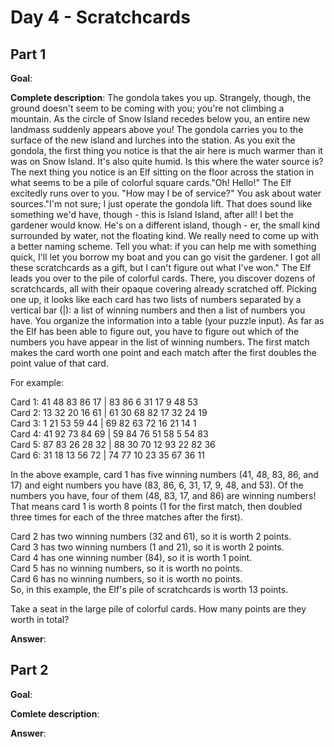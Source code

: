 # Day 4 - Scratchcards

## Part 1
**Goal**:

**Complete description**: The gondola takes you up. Strangely, though, the ground doesn't seem to be coming with you; you're not climbing a mountain. As the circle of Snow Island recedes below you, an entire new landmass suddenly appears above you! The gondola carries you to the surface of the new island and lurches into the station. As you exit the gondola, the first thing you notice is that the air here is much warmer than it was on Snow Island. It's also quite humid. Is this where the water source is? The next thing you notice is an Elf sitting on the floor across the station in what seems to be a pile of colorful square cards."Oh! Hello!" The Elf excitedly runs over to you. "How may I be of service?" You ask about water sources."I'm not sure; I just operate the gondola lift. That does sound like something we'd have, though - this is Island Island, after all! I bet the gardener would know. He's on a different island, though - er, the small kind surrounded by water, not the floating kind. We really need to come up with a better naming scheme. Tell you what: if you can help me with something quick, I'll let you borrow my boat and you can go visit the gardener. I got all these scratchcards as a gift, but I can't figure out what I've won." The Elf leads you over to the pile of colorful cards. There, you discover dozens of scratchcards, all with their opaque covering already scratched off. Picking one up, it looks like each card has two lists of numbers separated by a vertical bar (|): a list of winning numbers and then a list of numbers you have. You organize the information into a table (your puzzle input). As far as the Elf has been able to figure out, you have to figure out which of the numbers you have appear in the list of winning numbers. The first match makes the card worth one point and each match after the first doubles the point value of that card.

For example:

Card 1: 41 48 83 86 17 | 83 86  6 31 17  9 48 53\
Card 2: 13 32 20 16 61 | 61 30 68 82 17 32 24 19\
Card 3:  1 21 53 59 44 | 69 82 63 72 16 21 14  1\
Card 4: 41 92 73 84 69 | 59 84 76 51 58  5 54 83\
Card 5: 87 83 26 28 32 | 88 30 70 12 93 22 82 36\
Card 6: 31 18 13 56 72 | 74 77 10 23 35 67 36 11

In the above example, card 1 has five winning numbers (41, 48, 83, 86, and 17) and eight numbers you have (83, 86, 6, 31, 17, 9, 48, and 53). Of the numbers you have, four of them (48, 83, 17, and 86) are winning numbers! That means card 1 is worth 8 points (1 for the first match, then doubled three times for each of the three matches after the first).

Card 2 has two winning numbers (32 and 61), so it is worth 2 points.\
Card 3 has two winning numbers (1 and 21), so it is worth 2 points.\
Card 4 has one winning number (84), so it is worth 1 point.\
Card 5 has no winning numbers, so it is worth no points.\
Card 6 has no winning numbers, so it is worth no points.\
So, in this example, the Elf's pile of scratchcards is worth 13 points.

Take a seat in the large pile of colorful cards. How many points are they worth in total?

**Answer**: 


## Part 2
**Goal**: 

**Comlete description**: 

**Answer**: 

